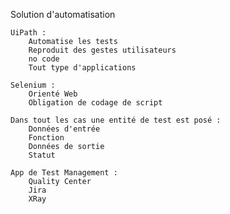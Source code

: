 Solution d'automatisation

    UiPath :
        Automatise les tests
        Reproduit des gestes utilisateurs
        no code
        Tout type d'applications

    Selenium : 
        Orienté Web
        Obligation de codage de script

    Dans tout les cas une entité de test est posé :
        Données d'entrée
        Fonction
        Données de sortie
        Statut

    App de Test Management : 
        Quality Center
        Jira
        XRay